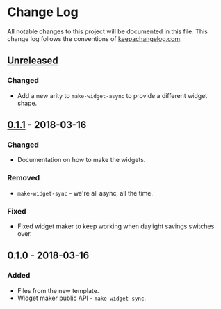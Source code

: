 # Change Log
All notable changes to this project will be documented in this file. This change log follows the conventions of [keepachangelog.com](http://keepachangelog.com/).

## [Unreleased]
### Changed
- Add a new arity to `make-widget-async` to provide a different widget shape.

## [0.1.1] - 2018-03-16
### Changed
- Documentation on how to make the widgets.

### Removed
- `make-widget-sync` - we're all async, all the time.

### Fixed
- Fixed widget maker to keep working when daylight savings switches over.

## 0.1.0 - 2018-03-16
### Added
- Files from the new template.
- Widget maker public API - `make-widget-sync`.

[Unreleased]: https://github.com/your-name/little-markdown-wiki/compare/0.1.1...HEAD
[0.1.1]: https://github.com/your-name/little-markdown-wiki/compare/0.1.0...0.1.1
